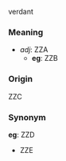 verdant
### Meaning
+ _adj_: ZZA
    + __eg__: ZZB

### Origin

ZZC

### Synonym

__eg__: ZZD

+ ZZE



